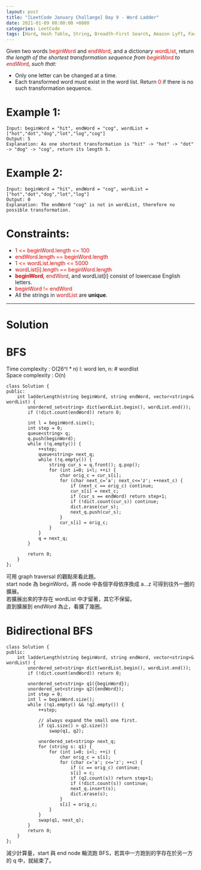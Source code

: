 ```yaml
---
layout: post
title: "[LeetCode January Challange] Day 9 - Word Ladder"
date: 2021-01-09 00:00:00 +0800
categories: LeetCode
tags: [Hard, Hash Table, String, Breadth-First Search, Amazon Lyft, Faceboook, Google, Qualtrics, Microsoft, Bloomberg, Zillow, Oracle, Uber, Yahoo, Apple, Citadel, C++]
---
```

Given two words <font color="red">beginWord</font> and <font color="red">endWord</font>, and a dictionary <font color="red">wordList</font>, return *the length of the shortest transformation sequence from <font color="red">beginWord</font> to <font color="red">endWord</font>, such that:*

- Only one letter can be changed at a time.
- Each transformed word must exist in the word list.
Return <font color="red">0</font> if there is no such transformation sequence.

# Example 1:

	Input: beginWord = "hit", endWord = "cog", wordList = ["hot","dot","dog","lot","log","cog"]
	Output: 5
	Explanation: As one shortest transformation is "hit" -> "hot" -> "dot" -> "dog" -> "cog", return its length 5.

# Example 2:

	Input: beginWord = "hit", endWord = "cog", wordList = ["hot","dot","dog","lot","log"]
	Output: 0
	Explanation: The endWord "cog" is not in wordList, therefore no possible transformation.

# Constraints:

- <font color="red">1 <= beginWord.length <= 100</font>
- <font color="red">endWord.length == beginWord.length</font>
- <font color="red">1 <= wordList.length <= 5000</font>
- <font color="red">wordList[i].length == beginWord.length</font>
- **<font color="red">beginWord</font>**, <font color="red">endWord</font>, and wordList[i] consist of lowercase English letters.
- <font color="red">beginWord != endWord</font>
- All the strings in <font color="red">wordList</font> are **unique**.

______________________  

# Solution  

# BFS  

Time complexity : O(26^l \* n) l: word len, n: # wordlist  
Space complexity : O(n)  

	class Solution {
	public:
	    int ladderLength(string beginWord, string endWord, vector<string>& wordList) {
	        unordered_set<string> dict(wordList.begin(), wordList.end());
	        if (!dict.count(endWord)) return 0;
	        
	        int l = beginWord.size();
	        int step = 0;
	        queue<string> q;
	        q.push(beginWord);
	        while (!q.empty()) {
	            ++step;
	            queue<string> next_q;
	            while (!q.empty()) {
	                string cur_s = q.front(); q.pop();
	                for (int i=0; i<l; ++i) {
	                    char orig_c = cur_s[i];
	                    for (char next_c='a'; next_c<='z'; ++next_c) {
	                        if (next_c == orig_c) continue;
	                        cur_s[i] = next_c;
	                        if (cur_s == endWord) return step+1;
	                        if (!dict.count(cur_s)) continue;
	                        dict.erase(cur_s);
	                        next_q.push(cur_s);
	                    }
	                    cur_s[i] = orig_c;
	                }
	            }
	            q = next_q;
	        }
	        
	        return 0;
	    }
	};

可用 graph traversal 的觀點來看此題。  
start node 為 beginWord，將 node 中各個字母依序換成 a...z 可得到往外一圈的擴展。  
若擴展出來的字存在 wordList 中才留著，其它不保留。  
直到擴展到 endWord 為止，看擴了幾圈。  


# Bidirectional BFS  

	class Solution {
	public:
	    int ladderLength(string beginWord, string endWord, vector<string>& wordList) {
	        unordered_set<string> dict(wordList.begin(), wordList.end());
	        if (!dict.count(endWord)) return 0;
	        
	        unordered_set<string> q1({beginWord});
	        unordered_set<string> q2({endWord});
	        int step = 0;
	        int l = beginWord.size();
	        while (!q1.empty() && !q2.empty()) {
	            ++step;
	            
	            // always expand the small one first.
	            if (q1.size() > q2.size())
	                swap(q1, q2);
	            
	            unordered_set<string> next_q;
	            for (string s: q1) {
	                for (int i=0; i<l; ++i) {
	                    char orig_c = s[i];
	                    for (char c='a'; c<='z'; ++c) {
	                        if (c == orig_c) continue;
	                        s[i] = c;
	                        if (q2.count(s)) return step+1;
	                        if (!dict.count(s)) continue;
	                        next_q.insert(s);
	                        dict.erase(s);
	                    }
	                    s[i] = orig_c;
	                }
	            }
	            swap(q1, next_q);
	        }
	        return 0;
	    }
	};

減少計算量，start 與 end node 輪流跑 BFS，若其中一方跑到的字存在於另一方的 q 中，就結束了。